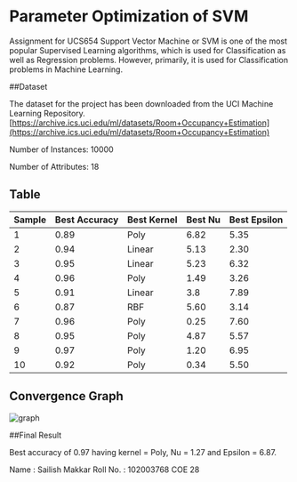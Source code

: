 # Parameter Optimization of SVM
Assignment for UCS654
Support Vector Machine or SVM is one of the most popular Supervised Learning algorithms, which is used for Classification as well as Regression problems. However, primarily, it is used for Classification problems in Machine Learning.

 ##Dataset

The dataset for the project has been downloaded from the UCI Machine Learning Repository.
[https://archive.ics.uci.edu/ml/datasets/Room+Occupancy+Estimation](https://archive.ics.uci.edu/ml/datasets/Room+Occupancy+Estimation)

Number of Instances: 10000

Number of Attributes: 18

## Table

| Sample  | Best Accuracy | Best Kernel | Best Nu | Best Epsilon |
| -----   | ------------- | ----------- | ------- | ------------ |
| 1 | 0.89 | Poly | 6.82 | 5.35 |
| 2 | 0.94 | Linear | 5.13 | 2.30 |
| 3 | 0.95 | Linear | 5.23 | 6.32 |
| 4 | 0.96 | Poly | 1.49 | 3.26 |
| 5 | 0.91 | Linear | 3.8 | 7.89 |
| 6 | 0.87 | RBF | 5.60 | 3.14 |
| 7 | 0.96 | Poly | 0.25 | 7.60 |
| 8 | 0.95 | Poly | 4.87 | 5.57 |
| 9 | 0.97 | Poly | 1.20 | 6.95 |
| 10 | 0.92 | Poly | 0.34 | 5.50 |

## Convergence Graph
![graph](https://user-images.githubusercontent.com/72306997/233000047-3bbc6cf2-8ec0-4276-8519-17da7da2fb25.png)

##Final Result

 Best accuracy of 0.97 having kernel = Poly, Nu = 1.27 and Epsilon = 6.87.
 
Name : Sailish Makkar 
Roll No. : 102003768
COE 28
